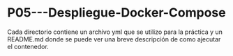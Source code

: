 # P05---Despliegue-Docker-Compose

Cada directorio contiene un archivo yml que se utilizo para la práctica y un README.md
donde se puede ver una breve descripción de como ajecutar el contenedor.
